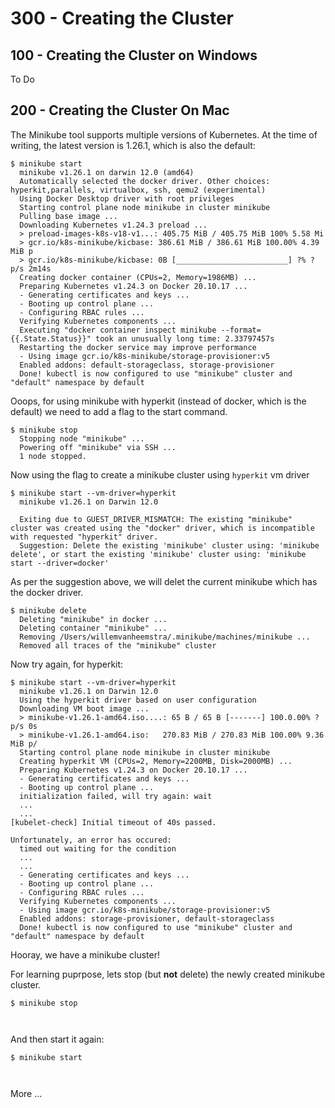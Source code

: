 # 300 - Creating the Cluster

## 100 - Creating the Cluster on Windows

To Do

## 200 - Creating the Cluster On Mac

The Minikube tool supports multiple versions of Kubernetes. At the time of writing, the latest version is 1.26.1, which is also the default:

```
$ minikube start
  minikube v1.26.1 on darwin 12.0 (amd64)
  Automatically selected the docker driver. Other choices: hyperkit,parallels, virtualbox, ssh, qemu2 (experimental)
  Using Docker Desktop driver with root privileges
  Starting control plane node minikube in cluster minikube
  Pulling base image ...
  Downloading Kubernetes v1.24.3 preload ...
  > preload-images-k8s-v18-v1...: 405.75 MiB / 405.75 MiB 100% 5.58 Mi
  > gcr.io/k8s-minikube/kicbase: 386.61 MiB / 386.61 MiB 100.00% 4.39 MiB p
  > gcr.io/k8s-minikube/kicbase: 0B [_________________________] ?% ? p/s 2m14s
  Creating docker container (CPUs=2, Memory=1986MB) ...
  Preparing Kubernetes v1.24.3 on Docker 20.10.17 ...
  - Generating certificates and keys ...
  - Booting up control plane ...
  - Configuring RBAC rules ...
  Verifying Kubernetes components ...
  Executing "docker container inspect minikube --format={{.State.Status}}" took an unusually long time: 2.33797457s
  Restarting the docker service may improve performance
  - Using image gcr.io/k8s-minikube/storage-provisioner:v5
  Enabled addons: default-storageclass, storage-provisioner
  Done! kubectl is now configured to use "minikube" cluster and "default" namespace by default
```

Ooops, for using minikube with hyperkit (instead of docker, which is the default) we need to add a flag to the start command.

```
$ minikube stop
  Stopping node "minikube" ...
  Powering off "minikube" via SSH ...
  1 node stopped.
```

Now using the flag to create a minikube cluster using ```hyperkit``` vm driver

```
$ minikube start --vm-driver=hyperkit
  minikube v1.26.1 on Darwin 12.0
  
  Exiting due to GUEST_DRIVER_MISMATCH: The existing "minikube" cluster was created using the "docker" driver, which is incompatible with requested "hyperkit" driver.
  Suggestion: Delete the existing 'minikube' cluster using: 'minikube delete', or start the existing 'minikube' cluster using: 'minikube start --driver=docker'
```

As per the suggestion above, we will delet the current minikube which has the docker driver.

```
$ minikube delete
  Deleting "minikube" in docker ...
  Deleting container "minikube" ...
  Removing /Users/willemvanheemstra/.minikube/machines/minikube ...
  Removed all traces of the "minikube" cluster
```

Now try again, for hyperkit:

```
$ minikube start --vm-driver=hyperkit
  minikube v1.26.1 on Darwin 12.0
  Using the hyperkit driver based on user configuration 
  Downloading VM boot image ...
  > minikube-v1.26.1-amd64.iso....: 65 B / 65 B [-------] 100.0.00% ? p/s 0s
  > minikube-v1.26.1-amd64.iso:   270.83 MiB / 270.83 MiB 100.00% 9.36 MiB p/
  Starting control plane node minikube in cluster minikube
  Creating hyperkit VM (CPUs=2, Memory=2200MB, Disk=2000MB) ...
  Preparing Kubernetes v1.24.3 on Docker 20.10.17 ...
  - Generating certificates and keys ...
  - Booting up control plane ...
  initialization failed, will try again: wait
  ...
  ...
[kubelet-check] Initial timeout of 40s passed.

Unfortunately, an error has occured:
  timed out waiting for the condition
  ...
  ...
  - Generating certificates and keys ...
  - Booting up control plane ...
  - Configuring RBAC rules ...
  Verifying Kubernetes components ...
  - Using image gcr.io/k8s-minikube/storage-provisioner:v5
  Enabled addons: storage-provisioner, default-storageclass
  Done! kubectl is now configured to use "minikube" cluster and "default" namespace by default
```

Hooray, we have a minikube cluster!

For learning puprpose, lets stop (but **not** delete) the newly created minikube cluster.

```
$ minikube stop



```

And then start it again:

```
$ minikube start



```




More ...
